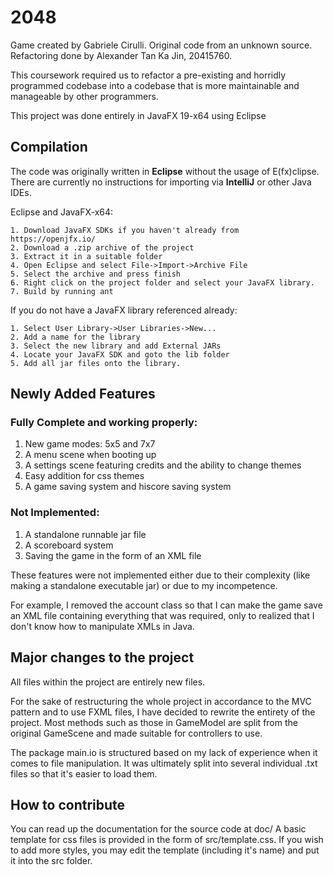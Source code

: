 # 2048
Game created by Gabriele Cirulli.
Original code from an unknown source.
Refactoring done by Alexander Tan Ka Jin, 20415760. 

This coursework required us to refactor a pre-existing and horridly programmed codebase into a codebase that is more maintainable and manageable by other programmers. 

This project was done entirely in JavaFX 19-x64 using Eclipse
## Compilation
The code was originally written in **Eclipse** without the usage of E(fx)clipse. There are currently no instructions for importing via **IntelliJ** or other Java IDEs.

Eclipse and JavaFX-x64:
```
1. Download JavaFX SDKs if you haven't already from https://openjfx.io/
2. Download a .zip archive of the project
3. Extract it in a suitable folder
4. Open Eclipse and select File->Import->Archive File
5. Select the archive and press finish
6. Right click on the project folder and select your JavaFX library.
7. Build by running ant
```
If you do not have a JavaFX library referenced already:
```
1. Select User Library->User Libraries->New...
2. Add a name for the library 
3. Select the new library and add External JARs
4. Locate your JavaFX SDK and goto the lib folder
5. Add all jar files onto the library. 
```
## Newly Added Features
### Fully Complete and working properly:
1. New game modes: 5x5 and 7x7
2. A menu scene when booting up
3. A settings scene featuring credits and the ability to change themes
4. Easy addition for css themes
5. A game saving system and hiscore saving system
### Not Implemented:
1. A standalone runnable jar file
2. A scoreboard system
3. Saving the game in the form of an XML file

These features were not implemented either due to their complexity (like making a standalone executable jar) or due to my incompetence. 

For example, I removed the account class so that I can make the game save an XML file containing everything that was required, only to realized that I don't know how to manipulate XMLs in Java.
## Major changes to the project
All files within the project are entirely new files.

For the sake of restructuring the whole project in accordance to the MVC pattern and to use FXML files, I have decided to rewrite the entirety of the project. Most methods such as those in GameModel are split from the original GameScene and made suitable for controllers to use.

The package main.io is structured based on my lack of experience when it comes to file manipulation. It was ultimately split into several individual .txt files so that it's easier to load them.
## How to contribute
You can read up the documentation for the source code at doc/
A basic template for css files is provided in the form of src/template.css. If you wish to add more styles, you may edit the template (including it's name) and put it into the src folder.